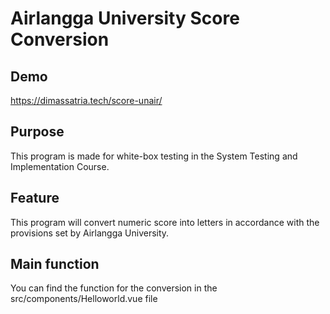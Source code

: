 # Airlangga University Score Conversion
## Demo
https://dimassatria.tech/score-unair/

## Purpose
This program is made for white-box testing in the System Testing and Implementation Course.

## Feature
This program will convert numeric score into letters in accordance with the provisions set by Airlangga University.

## Main function
You can find the function for the conversion in the src/components/Helloworld.vue file
